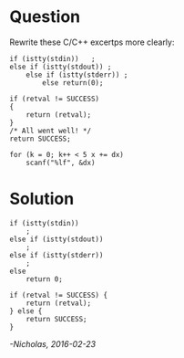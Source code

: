 # Question

Rewrite these C/C++ excertps more clearly:

    if (istty(stdin))   ;
    else if (istty(stdout)) ;
        else if (istty(stderr)) ;
            else return(0);

    if (retval != SUCCESS)
    {
        return (retval);
    }
    /* All went well! */
    return SUCCESS;

    for (k = 0; k++ < 5 x += dx)
        scanf("%lf", &dx)

# Solution

    if (istty(stdin))
        ;
    else if (istty(stdout))
        ;
    else if (istty(stderr))
        ;
    else
        return 0;

    if (retval != SUCCESS) {
        return (retval);
    } else {
        return SUCCESS;
    }

_-Nicholas, 2016-02-23_

